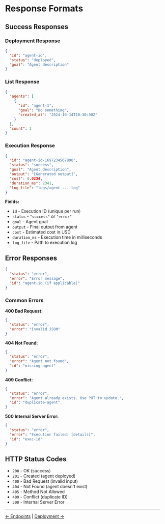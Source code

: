 # Response Formats

## Success Responses

### Deployment Response

```json
{
  "id": "agent-id",
  "status": "deployed",
  "goal": "Agent description"
}
```

### List Response

```json
{
  "agents": [
    {
      "id": "agent-1",
      "goal": "Do something",
      "created_at": "2024-10-14T10:30:00Z"
    }
  ],
  "count": 1
}
```

### Execution Response

```json
{
  "id": "agent-id-1697234567890",
  "status": "success",
  "goal": "Agent description",
  "output": "[Generated output]",
  "cost": 0.0234,
  "duration_ms": 2341,
  "log_file": "logs/agent-....log"
}
```

**Fields:**
- `id` - Execution ID (unique per run)
- `status` - `"success"` or `"error"`
- `goal` - Agent goal
- `output` - Final output from agent
- `cost` - Estimated cost in USD
- `duration_ms` - Execution time in milliseconds
- `log_file` - Path to execution log

## Error Responses

```json
{
  "status": "error",
  "error": "Error message",
  "id": "agent-id (if applicable)"
}
```

### Common Errors

**400 Bad Request:**
```json
{
  "status": "error",
  "error": "Invalid JSON"
}
```

**404 Not Found:**
```json
{
  "status": "error",
  "error": "Agent not found",
  "id": "missing-agent"
}
```

**409 Conflict:**
```json
{
  "status": "error",
  "error": "Agent already exists. Use PUT to update.",
  "id": "duplicate-agent"
}
```

**500 Internal Server Error:**
```json
{
  "status": "error",
  "error": "Execution failed: [details]",
  "id": "exec-id"
}
```

## HTTP Status Codes

- `200` - OK (success)
- `201` - Created (agent deployed)
- `400` - Bad Request (invalid input)
- `404` - Not Found (agent doesn't exist)
- `405` - Method Not Allowed
- `409` - Conflict (duplicate ID)
- `500` - Internal Server Error

---

[← Endpoints](endpoints.md) | [Deployment →](../deployment/server-mode.md)

